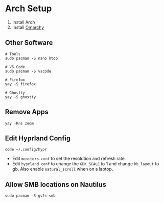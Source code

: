 # Arch Setup

1. Install Arch
2. Install [Omarchy](https://omarchy.org/)

## Other Software

```
# Tools
sudo pacman -S nano htop

# VS Code
sudo pacman -S vscode

# Firefox
yay -S firefox

# Ghostty
yay -S ghostty
```

## Remove Apps

```
yay -Rns zoom
```

## Edit Hyprland Config

```
code ~/.config/hypr
```

- Edit `monitors.conf` to set the resolution and refresh rate.
- Edit `hyprland.conf` to change the `GDK_SCALE` to 1 and change `kb_layout` to gb. Also enable `natural_scroll` when on a laptop.

## Allow SMB locations on Nautilus

```
sudo pacman -S gvfs-smb
```
